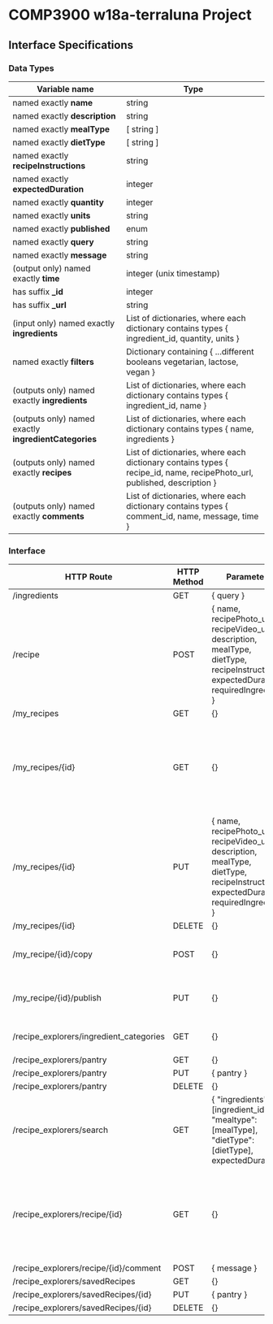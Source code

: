# COMP3900 w18a-terraluna Project
## Interface Specifications
### Data Types
| Variable name | Type |
|---|---|
| named exactly **name** | string |
| named exactly **description** | string |
| named exactly **mealType** | [ string ] |
| named exactly **dietType** | [ string ] |
| named exactly **recipeInstructions** | string |
| named exactly **expectedDuration** | integer |
| named exactly **quantity** | integer |
| named exactly **units** | string |
| named exactly **published** | enum |
| named exactly **query** | string |
| named exactly **message** | string |
| (output only) named exactly **time** | integer (unix timestamp) |
| has suffix **_id** | integer |
| has suffix **_url** | string |
| (input only) named exactly **ingredients** | List of dictionaries, where each dictionary contains types { ingredient_id, quantity, units } |
| named exactly **filters** | Dictionary containing { ...different booleans vegetarian, lactose, vegan } |
| (outputs only) named exactly **ingredients** | List of dictionaries, where each dictionary contains types { ingredient_id, name } |
| (outputs only) named exactly **ingredientCategories** | List of dictionaries, where each dictionary contains types { name, ingredients } |
| (outputs only) named exactly **recipes** | List of dictionaries, where each dictionary contains types { recipe_id, name, recipePhoto_url, published, description } |
| (outputs only) named exactly **comments** | List of dictionaries, where each dictionary contains types { comment_id, name, message, time } |

### Interface
| HTTP Route | HTTP Method | Parameters | Return type |
|---|---|---|---|
| /ingredients | GET | { query } | { ingredients } |
| /recipe | POST | { name, recipePhoto_url, recipeVideo_url, description, mealType, dietType, recipeInstructions, expectedDuration, requiredIngredients } | { recipe_id, name, recipePhoto_url, published, description } |
| /my_recipes | GET | {} | { recipes } |
| /my_recipes/{id} | GET | {} | { name, recipePhoto_url, recipeVideo_url, description, mealType, dietType, recipeInstructions, expectedDuration, requiredIngredients } |
| /my_recipes/{id} | PUT | { name, recipePhoto_url, recipeVideo_url, description, mealType, dietType, recipeInstructions, expectedDuration, requiredIngredients } | { recipe_id, name, recipePhoto_url, published, description } |
| /my_recipes/{id} | DELETE | {} | { recipe_id } |
| /my_recipe/{id}/copy | POST | {} | { recipe_id, name, recipePhoto_url, published, description } |
| /my_recipe/{id}/publish | PUT | {} | { recipe_id, name, recipePhoto_url, published, description } |
| /recipe_explorers/ingredient_categories | GET | {} | { ingredientCategories } |
| /recipe_explorers/pantry | GET | {} | { pantry } |
| /recipe_explorers/pantry | PUT | { pantry } | { pantry } |
| /recipe_explorers/pantry | DELETE | {} | { user_id } |
| /recipe_explorers/search | GET | { "ingredients":[ingredient_id], "mealtype":[mealType], "dietType":[dietType], expectedDuration} | { recipes } |
| /recipe_explorers/recipe/{id} | GET | {} | { name, recipePhoto_url, recipeVideo_url, description, mealType, dietType, recipeInstructions, expectedDuration, requiredIngredients, comments } |
| /recipe_explorers/recipe/{id}/comment | POST | { message } | { comment_id } |
| /recipe_explorers/savedRecipes | GET | {} | { recipes } |
| /recipe_explorers/savedRecipes/{id} | PUT | { pantry } | { recipe_id } |
| /recipe_explorers/savedRecipes/{id} | DELETE | {} | { recipe_id } |
